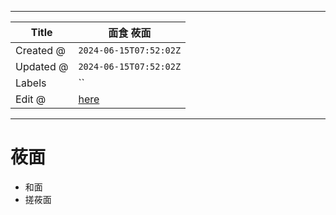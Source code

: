 -----

| Title     | 面食 莜面                                             |
| --------- | ------------------------------------------------- |
| Created @ | `2024-06-15T07:52:02Z`                            |
| Updated @ | `2024-06-15T07:52:02Z`                            |
| Labels    | \`\`                                              |
| Edit @    | [here](https://github.com/junxnone/shi/issues/81) |

-----

# 莜面

  - 和面
  - 搓莜面
